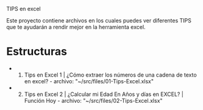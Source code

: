 TIPS en excel

Este proyecto contiene archivos en los cuales puedes ver diferentes TIPS que te ayudarán a rendir mejor en la herramienta excel.

# Estructuras

* 01. Tips en Excel 1 | ¿Cómo extraer los números de una cadena de texto en excel? - archivo: "~/src/files/01-Tips-Excel.xlsx"
* 02. Tips en Excel 2 | ¿Calcular mi Edad En Años y días en EXCEL? | Función Hoy - archivo: "~/src/files/02-Tips-Excel.xlsx"
